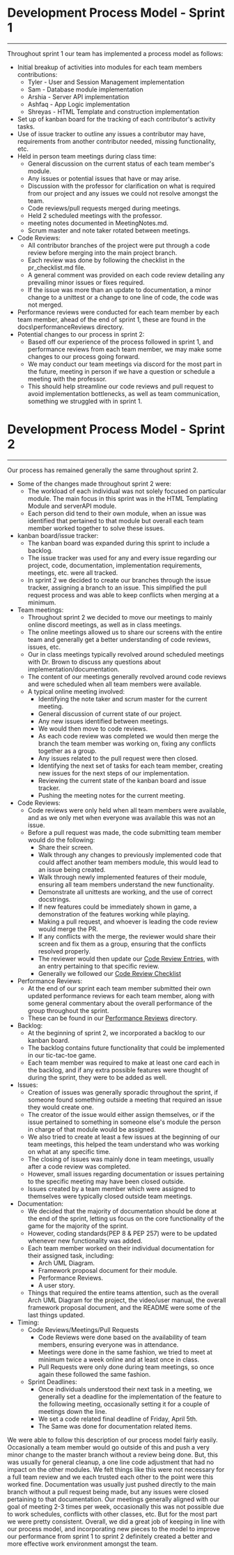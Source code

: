 # Development Process Model - Sprint 1

----
Throughout sprint 1 our team has implemented a process model as follows:
* Initial breakup of activities into modules for each team members contributions:
  * Tyler - User and Session Management implementation
  * Sam - Database module implementation 
  * Arshia - Server API implementation
  * Ashfaq - App Logic implementation
  * Shreyas - HTML Template and construction implementation
* Set up of kanban board for the tracking of each contributor's activity tasks.
* Use of issue tracker to outline any issues a contributor may have, requirements from another contributor needed, missing functionality, etc.
* Held in person team meetings during class time:
  * General discussion on the current status of each team member's module.
  * Any issues or potential issues that have or may arise.
  * Discussion with the professor for clarification on what is required from our project and any issues we could not resolve amongst the team.
  * Code reviews/pull requests merged during meetings.
  * Held 2 scheduled meetings with the professor.
  * meeting notes documented in MeetingNotes.md.
  * Scrum master and note taker rotated between meetings.
* Code Reviews:
  * All contributor branches of the project were put through a code review before merging into the main project branch.
  * Each review was done by following the checklist in the pr_checklist.md file. 
  * A general comment was provided on each code review detailing any prevailing minor issues or fixes required. 
  * If the issue was more than an update to documentation, a minor change to a unittest or a change to one line of code, the code was not merged.
* Performance reviews were conducted for each team member by each team member, ahead of the end of sprint 1, these are found in the docs\performanceReviews directory.
* Potential changes to our process in sprint 2:
  * Based off our experience of the process followed in sprint 1, and performance reviews from each team member, we may make some changes to our process going forward.
  * We may conduct our team meetings via discord for the most part in the future, meeting in person if we have a question or schedule a meeting with the professor.
  * This should help streamline our code reviews and pull request to avoid implementation bottlenecks, as well as team communication, something we struggled with in sprint 1.


# Development Process Model - Sprint 2

----
Our process has remained generally the same throughout sprint 2.
* Some of the changes made throughout sprint 2 were:
  * The workload of each individual was not solely focused on particular module. The main focus in this sprint was in the HTML Templating Module and serverAPI module.
  * Each person did tend to their own module, when an issue was identified that pertained to that module but overall each team member worked together to solve these issues.
* kanban board/issue tracker:
  * The kanban board was expanded during this sprint to include a backlog.
  * The issue tracker was used for any and every issue regarding our project, code, documentation, implementation requirements, meetings, etc. were all tracked.
  * In sprint 2 we decided to create our branches through the issue tracker, assigning a branch to an issue. This simplified the pull request process and was able to keep conflicts when merging at a minimum.
* Team meetings:
  * Throughout sprint 2 we decided to move our meetings to mainly online discord meetings, as well as in class meetings.
  * The online meetings allowed us to share our screens with the entire team and generally get a better understanding of code reviews, issues, etc.
  * Our in class meetings typically revolved around scheduled meetings with Dr. Brown to discuss any questions about implementation/documentation.
  * The content of our meetings generally revolved around code reviews and were scheduled when all team members were available.
  * A typical online meeting involved:
    * Identifying the note taker and scrum master for the current meeting.
    * General discussion of current state of our project.
    * Any new issues identified between meetings.
    * We would then move to code reviews.
    * As each code review was completed we would then merge the branch the team member was working on, fixing any conflicts together as a group.
    * Any issues related to the pull request were then closed.
    * Identifying the next set of tasks for each team member, creating new issues for the next steps of our implementation.
    * Reviewing the current state of the kanban board and issue tracker.
    * Pushing the meeting notes for the current meeting. 
* Code Reviews:
  * Code reviews were only held when all team members were available, and as we only met when everyone was available this was not an issue.
  * Before a pull request was made, the code submitting team member would do the following:
    * Share their screen.
    * Walk through any changes to previously implemented code that could affect another team members module, this would lead to an issue being created. 
    * Walk through newly implemented features of their module, ensuring all team members understand the new functionality.
    * Demonstrate all unittests are working, and the use of correct docstrings.
    * If new features could be immediately shown in game, a demonstration of the features working while playing. 
    * Making a pull request, and whoever is leading the code review would merge the PR.
    * If any conflicts with the merge, the reviewer would share their screen and fix them as a group, ensuring that the conflicts resolved properly.
    * The reviewer would then update our [Code Review Entries](CodeReviewEntries.md), with an entry pertaining to that specific review.
    * Generally we followed our [Code Review Checklist](pr_checklist.md)
* Performance Reviews:
  * At the end of our sprint each team member submitted their own updated performance reviews for each team member, along with some general commentary about the overall performance of the group throughout the sprint.
  * These can be found in our [Performance Reviews](performance_reviews_sprint2) directory.
* Backlog:
  * At the beginning of sprint 2, we incorporated a backlog to our kanban board.
  * The backlog contains future functionality that could be implemented in our tic-tac-toe game.
  * Each team member was required to make at least one card each in the backlog, and if any extra possible features were thought of during the sprint, they were to be added as well.
* Issues:
  * Creation of issues was generally sporadic throughout the sprint, if someone found something outside a meeting that required an issue they would create one.
  * The creator of the issue would either assign themselves, or if the issue pertained to something in someone else's module the person in charge of that module would be assigned.
  * We also tried to create at least a few issues at the beginning of our team meetings, this helped the team understand who was working on what at any specific time.
  * The closing of issues was mainly done in team meetings, usually after a code review was completed.
  * However, small issues regarding documentation or issues pertaining to the specific meeting may have been closed outside.
  * Issues created by a team member which were assigned to themselves were typically closed outside team meetings.
* Documentation:
  * We decided that the majority of documentation should be done at the end of the sprint, letting us focus on the core functionality of the game for the majority of the sprint.
  * However, coding standards(PEP 8 & PEP 257) were to be updated whenever new functionality was added.
  * Each team member worked on their individual documentation for their assigned task, including: 
    * Arch UML Diagram.
    * Framework proposal document for their module.
    * Performance Reviews.
    * A user story.
  * Things that required the entire teams attention, such as the overall Arch UML Diagram for the project, the video/user manual, the overall framework proposal document, and the README were some of the last things updated.
* Timing:
  * Code Reviews/Meetings/Pull Requests
    * Code Reviews were done based on the availability of team members, ensuring everyone was in attendance.
    * Meetings were done in the same fashion, we tried to meet at minimum twice a week online and at least once in class.
    * Pull Requests were only done during team meetings, so once again these followed the same fashion.
  * Sprint Deadlines:
    * Once individuals understood their next task in a meeting, we generally set a deadline for the implementation of the feature to the following meeting, occasionally setting it for a couple of meetings down the line.
    * We set a code related final deadline of Friday, April 5th.
    * The Same was done for documentation related items. 

We were able to follow this description of our process model fairly easily. Occasionally a team member would go outside of this and push a very minor change to the master branch without a review being done. But, this was usually for general cleanup, a one line code adjustment that had no impact on the other modules. We felt things like this were not necessary for a full team review and we each trusted each other to the point were this worked fine. Documentation was usually just pushed directly to the main branch without a pull request being made, but any issues were closed pertaining to that documentation. Our meetings generally aligned with our goal of meeting 2-3 times per week, occasionally this was not possible due to work schedules, conflicts with other classes, etc. But for the most part we were pretty consistent. Overall, we did a great job of keeping in line with our process model, and incorporating new pieces to the model to improve our performance from sprint 1 to sprint 2 definitely created a better and more effective work environment amongst the team.